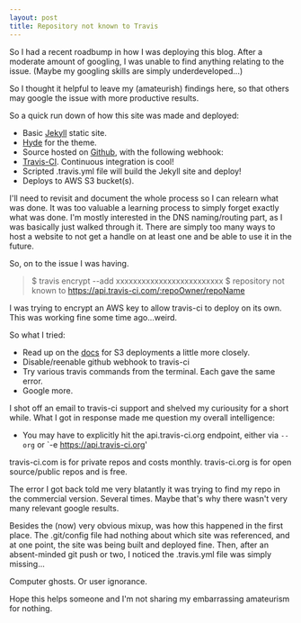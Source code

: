 ```yaml
---
layout: post
title: Repository not known to Travis
---
```


So I had a recent roadbump in how I was deploying this blog. After a moderate amount of googling, I was unable to find anything relating to the issue. (Maybe my googling skills are simply underdeveloped...)

So I thought it helpful to leave my (amateurish) findings here, so that others may google the issue with more productive results.

So a quick run down of how this site was made and deployed:

* Basic [Jekyll](http://jekyllrb.com) static site.
* [Hyde](https://github.com/mdo/hyde) for the theme.
* Source hosted on [Github](https://github.com), with the following webhook:
* [Travis-CI](https://travis-ci.org). Continuous integration is cool!
* Scripted .travis.yml file will build the Jekyll site and deploy!
* Deploys to AWS S3 bucket(s).

I'll need to revisit and document the whole process so I can relearn what was done. It was too valuable a learning process to simply forget exactly what was done. I'm mostly interested in the DNS naming/routing part, as I was basically just walked through it. There are simply too many ways to host a website to not get a handle on at least one and be able to use it in the future.

So, on to the issue I was having.

> $ travis encrypt --add xxxxxxxxxxxxxxxxxxxxxxxxx
> $ repository not known to https://api.travis-ci.com/:repoOwner/repoName

I was trying to encrypt an AWS key to allow travis-ci to deploy on its own. This was working fine some time ago...weird.

So what I tried:

* Read up on the [docs](http://docs.travis-ci.com/user/deployment/s3/) for S3 deployments a little more closely.
* Disable/reenable github webhook to travis-ci
* Try various travis commands from the terminal. Each gave the same error.
* Google more.

I shot off an email to travis-ci support and shelved my curiousity for a short while. What I got in response made me question my overall intelligence:

* You may have to explicitly hit the api.travis-ci.org endpoint, either via `--org` or `-e https://api.travis-ci.org'

travis-ci.com is for private repos and costs monthly.
travis-ci.org is for open source/public repos and is free.

The error I got back told me very blatantly it was trying to find my repo in the commercial version. Several times. Maybe that's why there wasn't very many relevant google results.

Besides the (now) very obvious mixup, was how this happened in the first place. The .git/config file had nothing about which site was referenced, and at one point, the site was being built and deployed fine. Then, after an absent-minded git push or two, I noticed the .travis.yml file was simply missing...

Computer ghosts. Or user ignorance.

Hope this helps someone and I'm not sharing my embarrassing amateurism for nothing.
